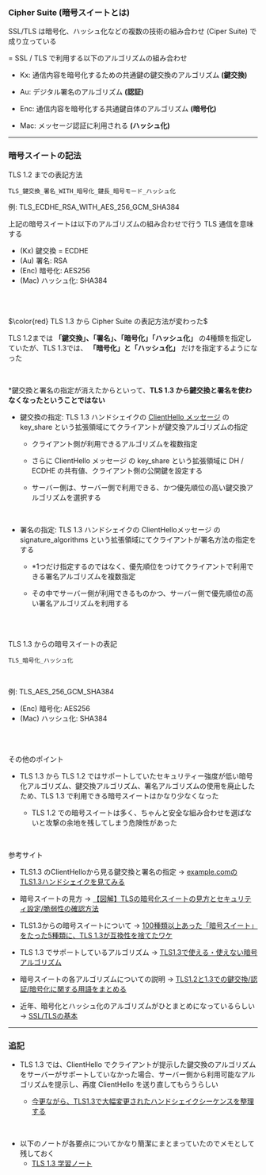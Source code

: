 ### Cipher Suite (暗号スイートとは)

SSL/TLS は暗号化、ハッシュ化などの複数の技術の組み合わせ (Ciper Suite) で成り立っている

= SSL / TLS で利用する以下のアルゴリズムの組み合わせ

- Kx: 通信内容を暗号化するための共通鍵の鍵交換のアルゴリズム **(鍵交換)**

- Au: デジタル署名のアルゴリズム **(認証)**

- Enc: 通信内容を暗号化する共通鍵自体のアルゴリズム **(暗号化)**

- Mac: メッセージ認証に利用される **(ハッシュ化)**


---

### 暗号スイートの記法

TLS 1.2 までの表記方法

```
TLS_鍵交換_署名_WITH_暗号化_鍵長_暗号モード_ハッシュ化
```

例: TLS_ECDHE_RSA_WITH_AES_256_GCM_SHA384

上記の暗号スイートは以下のアルゴリズムの組み合わせで行う TLS 通信を意味する

- (Kx) 鍵交換 = ECDHE
- (Au) 署名: RSA
- (Enc) 暗号化: AES256
- (Mac) ハッシュ化: SHA384

<br>
<br>

$\color{red} TLS 1.3 から Cipher Suite の表記方法が変わった$

TLS 1.2までは **「鍵交換」、「署名」、「暗号化」「ハッシュ化」** の4種類を指定していたが、TLS 1.3では、 **「暗号化」と「ハッシュ化」** だけを指定するようになった

<br>

*鍵交換と署名の指定が消えたからといって、**TLS 1.3 から鍵交換と署名を使わなくなったということではない**

- 鍵交換の指定: TLS 1.3 ハンドシェイクの [ClientHello メッセージ](./SSL&TLS.md#ssltls-ハンドシェイクの流れ-tls13) の key_share という拡張領域にてクライアントが鍵交換アルゴリズムの指定 

    - クライアント側が利用できるアルゴリズムを複数指定

    - さらに ClientHello メッセージ の key_share という拡張領域に DH / ECDHE の共有値、クライアント側の公開鍵を設定する

    - サーバー側は、サーバー側で利用できる、かつ優先順位の高い鍵交換アルゴリズムを選択する

<br>

- 署名の指定: TLS 1.3 ハンドシェイクの ClientHelloメッセージ の signature_algorithms という拡張領域にてクライアントが署名方法の指定をする
    - *1つだけ指定するのではなく、優先順位をつけてクライアントで利用できる署名アルゴリズムを複数指定

    - その中でサーバー側が利用できるものかつ、サーバー側で優先順位の高い署名アルゴリズムを利用する

<br>
<br>

TLS 1.3 からの暗号スイートの表記
```
TLS_暗号化_ハッシュ化
```

<br>

例: TLS_AES_256_GCM_SHA384
- (Enc) 暗号化: AES256
- (Mac) ハッシュ化: SHA384

<br>
<br>

その他のポイント
- TLS 1.3 から TLS 1.2 ではサポートしていたセキュリティー強度が低い暗号化アルゴリズム、鍵交換アルゴリズム、署名アルゴリズムの使用を廃止したため、TLS 1.3 で利用できる暗号スイートはかなり少なくなった

    - TLS 1.2 での暗号スイートは多く、ちゃんと安全な組み合わせを選ばないと攻撃の余地を残してしまう危険性があった

<br>

参考サイト

- TLS1.3 のClientHelloから見る鍵交換と署名の指定 -> [example.comのTLS1.3ハンドシェイクを見てみる](https://dorapon2000.hatenablog.com/entry/2021/04/07/051225)

- 暗号スイートの見方 -> [【図解】TLSの暗号化スイートの見方とセキュリティ設定/脆弱性の確認方法](https://milestone-of-se.nesuke.com/nw-basic/tls/cipher-suites-list-vuls/)

- TLS1.3からの暗号スイートについて -> [100種類以上あった「暗号スイート」をたった5種類に、TLS 1.3が互換性を捨てたワケ](https://xtech.nikkei.com/atcl/nxt/column/18/02306/121900003/)

- TLS 1.3 でサポートしているアルゴリズム -> [TLS1.3で使える・使えない暗号アルゴリズム](https://qiita.com/s_machida/items/0f6ef0466503c0f00839)

- 暗号スイートの各アルゴリズムについての説明 -> [TLS1.2と1.3での鍵交換/認証/暗号化に関する用語をまとめる](https://dorapon2000.hatenablog.com/entry/2021/04/05/010928)

- 近年、暗号化とハッシュ化のアルゴリズムがひとまとめになっているらしい -> [SSL/TLSの基本](https://qiita.com/angel_p_57/items/446130934b425d90f89d#各要素の位置づけ)

---

### 追記

- TLS 1.3 では、ClientHello でクライアントが提示した鍵交換のアルゴリズムをサーバーがサポートしていなかった場合、サーバー側から利用可能なアルゴリズムを提示し、再度 ClientHello を送り直してもらうらしい

    - [今更ながら、TLS1.3で大幅変更されたハンドシェイクシーケンスを整理する](https://qiita.com/developer-kikikaikai/items/055a344c847379b471f7#clienthelloのkey_shareが不正だった場合--new)

<br>

- 以下のノートが各要点についてかなり簡潔にまとまっていたのでメモとして残しておく
    - [TLS 1.3 学習ノート](https://zenn.dev/mryhryki/articles/2022-09-08-tls-note)